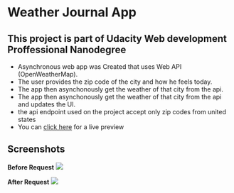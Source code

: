 # **Weather Journal App**

##  This project is part of Udacity Web development Proffessional Nanodegree  

*   Asynchronous web app was Created that uses Web API (OpenWeatherMap).
*   The user provides the zip code of the city and how he feels today.
*   The app then  asynchonously get the weather of that city from the api.
*   The app then  asynchonously get the weather of that city from the api and updates the UI.
*   the api endpoint used on the project accept only zip codes from united states 
*   You can [click here](https://liveweatherjournal.herokuapp.com/) for a live preview 
## Screenshots
**Before Request**
![](https://user-images.githubusercontent.com/59233510/133882810-0b884526-89e7-4afb-a0b4-20712c1105a8.png)

**After Request**
![](https://user-images.githubusercontent.com/59233510/133882815-0e3f5f85-ad65-469f-86a4-a27eca85c899.png)
